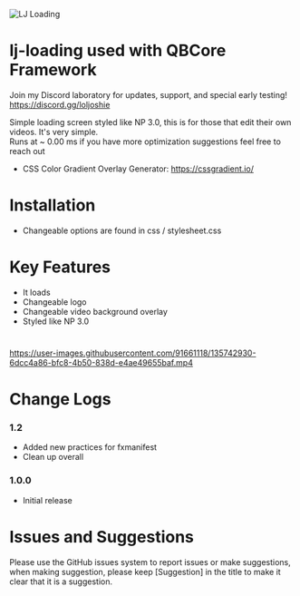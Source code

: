![LJ Loading](https://user-images.githubusercontent.com/91661118/141086857-aa234017-dc3a-4a73-ba7d-950e8201465e.png)

# lj-loading used with QBCore Framework
Join my Discord laboratory for updates, support, and special early testing!
<br>
https://discord.gg/loljoshie

Simple loading screen styled like NP 3.0, this is for those that edit their own videos. It's very simple. 
<br>
Runs at ~ 0.00 ms if you have more optimization suggestions feel free to reach out
<br>
* CSS Color Gradient Overlay Generator: https://cssgradient.io/

# Installation

* Changeable options are found in css / stylesheet.css

# Key Features
* It loads
* Changeable logo 
* Changeable video background overlay
* Styled like NP 3.0
#
https://user-images.githubusercontent.com/91661118/135742930-6dcc4a86-bfc8-4b50-838d-e4ae49655baf.mp4

# Change Logs

### 1.2
* Added new practices for fxmanifest
* Clean up overall

### 1.0.0
* Initial release

# Issues and Suggestions
Please use the GitHub issues system to report issues or make suggestions, when making suggestion, please keep [Suggestion] in the title to make it clear that it is a suggestion.

